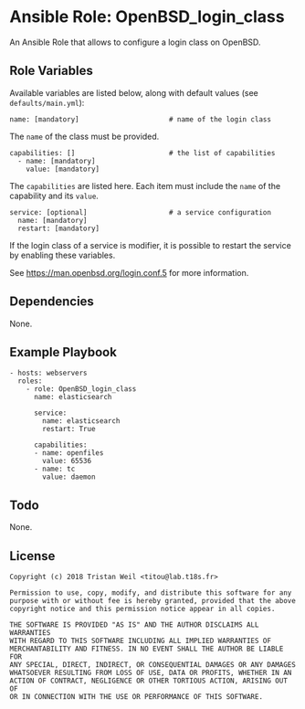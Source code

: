 # Ansible Role: OpenBSD_login_class

An Ansible Role that allows to configure a login class on OpenBSD.

## Role Variables

Available variables are listed below, along with default values (see `defaults/main.yml`):

    name: [mandatory]                      # name of the login class
    
The `name` of the class must be provided.
          
    capabilities: []                       # the list of capabilities
      - name: [mandatory]
        value: [mandatory]

The `capabilities` are listed here.
Each item must include the `name` of the capability and its `value`.
    
    service: [optional]                    # a service configuration                    
      name: [mandatory]
      restart: [mandatory]
      
If the login class of a service is modifier, it is possible to restart the service by enabling these variables.

See https://man.openbsd.org/login.conf.5 for more information.

## Dependencies

None.

## Example Playbook

    - hosts: webservers
      roles:
        - role: OpenBSD_login_class
          name: elasticsearch

          service:
            name: elasticsearch
            restart: True
        
          capabilities:
          - name: openfiles
            value: 65536
          - name: tc
            value: daemon
            
## Todo

None.

## License

```
Copyright (c) 2018 Tristan Weil <titou@lab.t18s.fr>

Permission to use, copy, modify, and distribute this software for any
purpose with or without fee is hereby granted, provided that the above
copyright notice and this permission notice appear in all copies.

THE SOFTWARE IS PROVIDED "AS IS" AND THE AUTHOR DISCLAIMS ALL WARRANTIES
WITH REGARD TO THIS SOFTWARE INCLUDING ALL IMPLIED WARRANTIES OF
MERCHANTABILITY AND FITNESS. IN NO EVENT SHALL THE AUTHOR BE LIABLE FOR
ANY SPECIAL, DIRECT, INDIRECT, OR CONSEQUENTIAL DAMAGES OR ANY DAMAGES
WHATSOEVER RESULTING FROM LOSS OF USE, DATA OR PROFITS, WHETHER IN AN
ACTION OF CONTRACT, NEGLIGENCE OR OTHER TORTIOUS ACTION, ARISING OUT OF
OR IN CONNECTION WITH THE USE OR PERFORMANCE OF THIS SOFTWARE.
```
